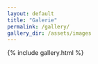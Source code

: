 ```yaml
---
layout: default
title: "Galerie"
permalink: /gallery/
gallery_dir: /assets/images
---
```


{% include gallery.html %}
